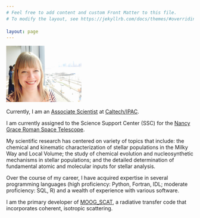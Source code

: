 ```yaml
---
# Feel free to add content and custom Front Matter to this file.
# To modify the layout, see https://jekyllrb.com/docs/themes/#overriding-theme-defaults

layout: page  
---
```


<img src="assets/JS_Pic2.jpg"  width="40%" height="30%">

Currently, I am an <a href="https://www.ipac.caltech.edu/science/staff/jennifer-sobeck">Associate Scientist</a> at <a href="https://www.ipac.caltech.edu/">Caltech/IPAC</a>.

I am currently assigned to the Science Support Center (SSC) for the <a href="https://www.ipac.caltech.edu/project/roman">Nancy Grace Roman Space Telescope</a>.

My scientific research has centered on variety of topics that include: the chemical and kinematic characterization of stellar populations in the Milky Way and 
Local Volume; the study of chemical evolution and nucleosynthetic mechanisms in stellar populations; and the detailed determination of fundamental atomic and 
molecular inputs for stellar analysis.  

Over the course of my career, I have acquired expertise in several programming languages (high proficiency: Python, Fortran, IDL; moderate proficiency: SQL, R) and a 
wealth of experience with various software.  

I am the primary developer of <a href="https://github.com/jsobeck/MOOG_SCAT">MOOG_SCAT</a>, a radiative transfer code that 
incorporates coherent, isotropic scattering. 


